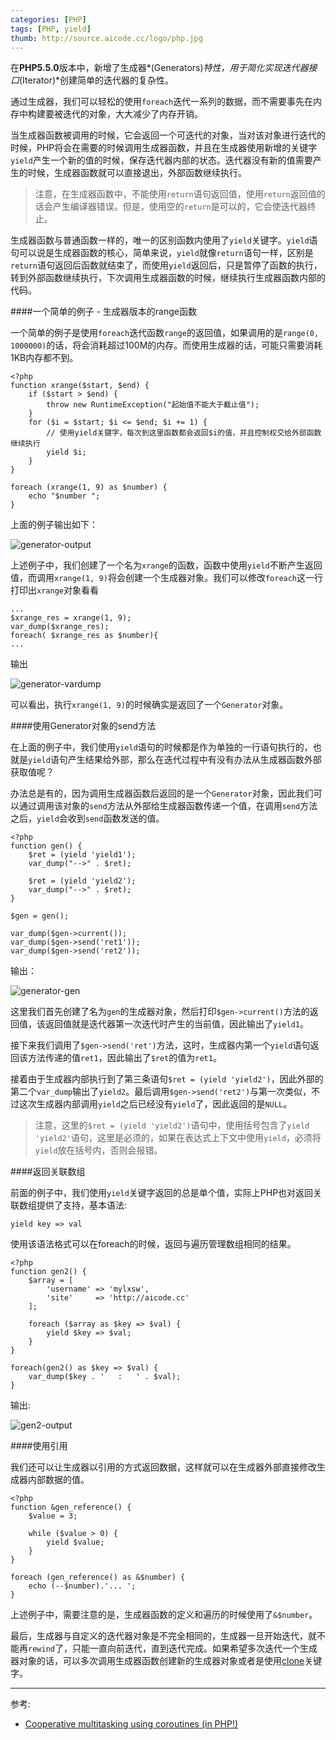 ```yaml
---
categories: [PHP]
tags: [PHP, yield]
thumb: http://source.aicode.cc/logo/php.jpg
---
```


在**PHP5.5.0**版本中，新增了生成器*(Generators)*特性，用于简化实现迭代器接口*(Iterator)*创建简单的迭代器的复杂性。

通过生成器，我们可以轻松的使用`foreach`迭代一系列的数据，而不需要事先在内存中构建要被迭代的对象，大大减少了内存开销。

当生成器函数被调用的时候，它会返回一个可迭代的对象，当对该对象进行迭代的时候，PHP将会在需要的时候调用生成器函数，并且在生成器使用新增的关键字`yield`产生一个新的值的时候，保存迭代器内部的状态。迭代器没有新的值需要产生的时候，生成器函数就可以直接退出，外部函数继续执行。

> 注意，在生成器函数中，不能使用`return`语句返回值，使用`return`返回值的话会产生编译器错误。但是，使用空的`return`是可以的，它会使迭代器终止。

生成器函数与普通函数一样的，唯一的区别函数内使用了`yield`关键字。`yield`语句可以说是生成器函数的核心，简单来说，`yield`就像`return`语句一样，区别是`return`语句返回后函数就结束了，而使用`yield`返回后，只是暂停了函数的执行，转到外部函数继续执行，下次调用生成器函数的时候，继续执行生成器函数内部的代码。

####一个简单的例子 - 生成器版本的range函数

一个简单的例子是使用`foreach`迭代函数`range`的返回值，如果调用的是`range(0, 1000000)`的话，将会消耗超过100M的内存。而使用生成器的话，可能只需要消耗1KB内存都不到。

	<?php
    function xrange($start, $end) {
    	if ($start > $end) {
        	throw new RuntimeException("起始值不能大于截止值");
        }
        for ($i = $start; $i <= $end; $i += 1) {
        	// 使用yield关键字，每次到这里函数都会返回$i的值，并且控制权交给外部函数继续执行
            yield $i;
        }
    }

    foreach (xrange(1, 9) as $number) {
        echo "$number ";
    }

上面的例子输出如下：

![generator-output][]

上述例子中，我们创建了一个名为`xrange`的函数，函数中使用`yield`不断产生返回值，而调用`xrange(1, 9)`将会创建一个生成器对象。我们可以修改`foreach`这一行打印出`xrange`对象看看

	...
    $xrange_res = xrange(1, 9);
    var_dump($xrange_res);
    foreach( $xrange_res as $number){
    ...

输出

![generator-vardump][]

可以看出，执行`xrange(1, 9)`的时候确实是返回了一个`Generator`对象。

####使用Generator对象的send方法

在上面的例子中，我们使用`yield`语句的时候都是作为单独的一行语句执行的，也就是`yield`语句产生结果给外部，那么在迭代过程中有没有办法从生成器函数外部获取值呢？

办法总是有的，因为调用生成器函数后返回的是一个`Generator`对象，因此我们可以通过调用该对象的`send`方法从外部给生成器函数传递一个值，在调用`send`方法之后，`yield`会收到`send`函数发送的值。

    <?php
    function gen() {
        $ret = (yield 'yield1');
        var_dump("-->" . $ret);

        $ret = (yield 'yield2');
        var_dump("-->" . $ret);
    }

    $gen = gen();

    var_dump($gen->current());
    var_dump($gen->send('ret1'));
    var_dump($gen->send('ret2'));

输出：

![generator-gen][]

这里我们首先创建了名为`gen`的生成器对象，然后打印`$gen->current()`方法的返回值，该返回值就是迭代器第一次迭代时产生的当前值，因此输出了`yield1`。

接下来我们调用了`$gen->send('ret')`方法，这时，生成器内第一个`yield`语句返回该方法传递的值`ret1`，因此输出了`$ret`的值为`ret1`。

接着由于生成器内部执行到了第三条语句`$ret = (yield 'yield2')`，因此外部的第二个`var_dump`输出了`yield2`。最后调用`$gen->send('ret2')`与第一次类似，不过这次生成器内部调用`yield`之后已经没有`yield`了，因此返回的是`NULL`。

> 注意，这里的`$ret = (yield 'yield2')`语句中，使用括号包含了`yield 'yield2'`语句，这里是必须的，如果在表达式上下文中使用`yield`，必须将`yield`放在括号内，否则会报错。

####返回关联数组

前面的例子中，我们使用`yield`关键字返回的总是单个值，实际上PHP也对返回关联数组提供了支持，基本语法:

	yield key => val

使用该语法格式可以在foreach的时候，返回与遍历管理数组相同的结果。

	<?php
    function gen2() {
        $array = [
            'username' => 'mylxsw',
            'site'     => 'http://aicode.cc'
        ];

        foreach ($array as $key => $val) {
            yield $key => $val;
        }
    }

    foreach(gen2() as $key => $val) {
        var_dump($key . '   :   ' . $val);
    }

输出:

![gen2-output][]

####使用引用

我们还可以让生成器以引用的方式返回数据，这样就可以在生成器外部直接修改生成器内部数据的值。

    <?php
    function &gen_reference() {
        $value = 3;

        while ($value > 0) {
            yield $value;
        }
    }

    foreach (gen_reference() as &$number) {
        echo (--$number).'... ';
    }

上述例子中，需要注意的是，生成器函数的定义和遍历的时候使用了`&$number`。

最后，生成器与自定义的迭代器对象是不完全相同的，生成器一旦开始迭代，就不能再`rewind`了，只能一直向前迭代，直到迭代完成。如果希望多次迭代一个生成器对象的话，可以多次调用生成器函数创建新的生成器对象或者是使用[clone][]关键字。

-----

参考:

- [Cooperative multitasking using coroutines (in PHP!)](http://nikic.github.io/2012/12/22/Cooperative-multitasking-using-coroutines-in-PHP.html)

[clone]:http://php.net/manual/en/language.oop5.cloning.php
[generator-output]:http://source.aicode.cc/markdown/generator-output.jpg
[generator-vardump]:http://source.aicode.cc/markdown/generator-vardump.jpg
[generator-gen]:http://source.aicode.cc/markdown/generator-gen.jpg
[gen2-output]:http://source.aicode.cc/markdown/gen2-output.jpg